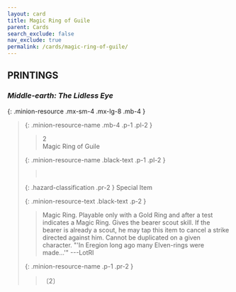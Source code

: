 ```yaml
---
layout: card
title: Magic Ring of Guile
parent: Cards
search_exclude: false
nav_exclude: true
permalink: /cards/magic-ring-of-guile/
---
```


## PRINTINGS


### _Middle-earth: The Lidless Eye_

{: .minion-resource .mx-sm-4 .mx-lg-8 .mb-4 }
> {: .minion-resource-name .mb-4 .p-1 .pl-2 }
> > <div class="hazard-mp">2</div>
> > <div class="card-name">Magic Ring of Guile</div>
>
> {: .minion-resource-name .black-text .p-1 .pl-2 }
> > &nbsp;
>
> {: .hazard-classification .pr-2 }
> Special Item
>
> {: .minion-resource-text .black-text .p-2 }
> > Magic Ring. Playable only with a Gold Ring and after a test indicates a Magic Ring. Gives the bearer scout skill. If the bearer is already a scout, he may tap this item to cancel a strike directed against him. Cannot be duplicated on a given character.  "'In Eregion long ago many Elven-rings were made...'" ---LotRI 
> 
> {: .minion-resource-name .p-1 .pr-2 }
> > <div class="card-shield"></div>
> > <div class="card-corruption-white">〔2〕</div>
